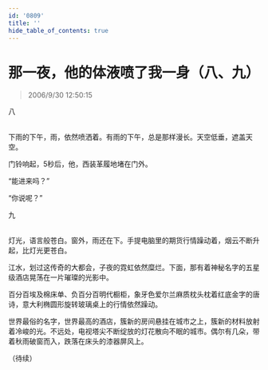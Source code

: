 ```yaml
---
id: '0809'
title: ''
hide_table_of_contents: true
---
```


# 那一夜，他的体液喷了我一身（八、九）

> 2006/9/30 12:50:15

<div style={{textAlign: 'center'}}>
八
</div><br/>

下雨的下午，雨，依然喷洒着。有雨的下午，总是那样漫长。天空低垂，遮盖天空。

门铃响起，5秒后，他，西装革履地堵在门外。

“能进来吗？”

“你说呢？”

<div style={{textAlign: 'center'}}>
九
</div><br/>

灯光，语言般苍白。窗外，雨还在下。手提电脑里的期货行情躁动着，烟云不断升起，比灯光更苍白。

江水，划过这传奇的大都会，子夜的霓虹依然糜烂。下面，那有着神秘名字的五星级酒店晃荡在一片璀璨的光影中。

百分百埃及棉床单、负百分百明代橱柜，象牙色爱尔兰麻质枕头枕着红底金字的唐诗，意大利椭圆形旋转玻璃桌上的行情依然躁动。

世界最俗的名字，世界最高的酒店，簇新的房间悬挂在城市之上，簇新的材料放射着冷峻的光。不远处，电视塔尖不断绽放的灯花散向不眠的城市。偶尔有几朵，带着秋雨破窗而入，跌落在床头的漆器屏风上。

（待续）